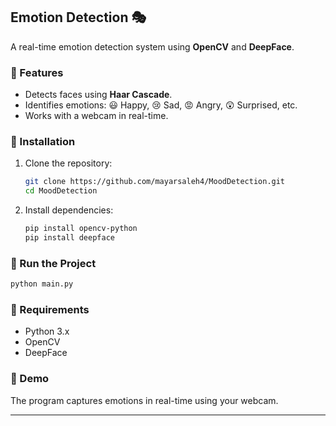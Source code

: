 ## Emotion Detection 🎭
A real-time emotion detection system using **OpenCV** and **DeepFace**.

### 📌 Features
- Detects faces using **Haar Cascade**.
- Identifies emotions: 😃 Happy, 😢 Sad, 😡 Angry, 😲 Surprised, etc.
- Works with a webcam in real-time.

### 🔧 Installation
1. Clone the repository:
   ```bash
   git clone https://github.com/mayarsaleh4/MoodDetection.git
   cd MoodDetection
   ```
2. Install dependencies:
   ```bash
   pip install opencv-python
   pip install deepface
   ```

### 🚀 Run the Project
```bash
python main.py
```

### 📌 Requirements
- Python 3.x
- OpenCV
- DeepFace

### 👀 Demo
The program captures emotions in real-time using your webcam.

---

